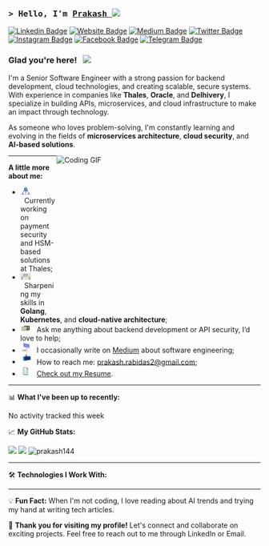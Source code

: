 ### <samp>&gt; Hello, I'm <a href="http://www.prakashrabidas.in/" target="_blank">Prakash </a> <img src="https://media.giphy.com/media/hvRJCLFzcasrR4ia7z/giphy.gif" width="25"></samp>

[![Linkedin Badge](https://img.shields.io/badge/-LinkedIn-0e76a8?style=flat-square&logo=Linkedin&logoColor=white)](https://www.linkedin.com/in/prakashrabidas/)
[![Website Badge](https://img.shields.io/badge/Website-3b5998?style=flat-square&logo=google-chrome&logoColor=white)](http://www.prakashrabidas.in/)
[![Medium Badge](https://img.shields.io/badge/medium-%2312100E.svg?&style=for-square&logo=medium&logoColor=white)](https://medium.com/@prakash.rabidas2)
[![Twitter Badge](https://img.shields.io/badge/Twitter-00acee?style=flat-square&logo=twitter&logoColor=white)](https://x.com/Rabidas_Prakash)
[![Instagram Badge](https://img.shields.io/badge/Instagram-e4405f?style=flat-square&logo=instagram&logoColor=white)](https://www.instagram.com/__prakash_r__/)
[![Facebook Badge](https://img.shields.io/badge/Facebook-1877F2?style=flat-square&logo=facebook&logoColor=white)](https://www.facebook.com/light144)
[![Telegram Badge](https://img.shields.io/badge/Telegram-0088cc?style=flat-square&logo=Telegram&logoColor=white)](https://t.me/light144)

### Glad you're here! &nbsp; ![](https://visitor-badge.glitch.me/badge?page_id=PrakashRabidas.Pratikar)

I'm a Senior Software Engineer with a strong passion for backend development, cloud technologies, and creating scalable, secure systems. With experience in companies like **Thales**, **Oracle**, and **Delhivery**, I specialize in building APIs, microservices, and cloud infrastructure to make an impact through technology.

As someone who loves problem-solving, I'm constantly learning and evolving in the fields of **microservices architecture**, **cloud security**, and **AI-based solutions**.

<img align="right" alt="Coding GIF" src="https://media.giphy.com/media/qgQUggAC3Pfv687qPC/giphy.gif" width="408" height="318" />

---

**A little more about me:**

- <img src="https://github.com/prakash144/prakash144/blob/main/assets/developer.gif?raw=true" width="21" /> &nbsp;&nbsp;Currently working on payment security and HSM-based solutions at Thales;
- <img src="https://github.com/prakash144/prakash144/blob/main/assets/lightning.gif?raw=true" width="21" /> &nbsp;&nbsp;Sharpening my skills in **Golang**, **Kubernetes**, and **cloud-native architecture**;
- <img src="https://github.com/prakash144/prakash144/blob/main/assets/message.gif?raw=true" width="21" /> &nbsp;&nbsp;Ask me anything about backend development or API security, I’d love to help;
- <img src="https://github.com/prakash144/prakash144/blob/main/assets/laptop.gif?raw=true" width="21" /> &nbsp;&nbsp;I occasionally write on [Medium](https://medium.com/@prakash.rabidas2) about software engineering;
- <img src="https://github.com/prakash144/prakash144/blob/main/assets/letterbox.gif?raw=true" width="21" /> &nbsp;&nbsp;How to reach me: prakash.rabidas2@gmail.com;
- <img src="https://github.com/prakash144/prakash144/blob/main/assets/doc.gif?raw=true" width="21" /> &nbsp;&nbsp;[Check out my Resume](https://github.com/prakash144/prakash144/blob/main/assets/Resume_Prakash_July_2024.pdf).

---

📊 **What I've been up to recently:**
<!--START_SECTION:waka-->

No activity tracked this week

<!--END_SECTION:waka-->

📈 **My GitHub Stats:**

<p> 
  <img height="155em" src="https://github-readme-stats.vercel.app/api?username=prakash144" /> 
  <img height="155em" src="https://github-readme-stats.vercel.app/api/top-langs/?username=prakash144&exclude_repo=some-excluded-repo&show_icons=true&hide_border=true&layout=compact&langs_count=8"/> 
  <img height="155em" src="https://github-readme-streak-stats.herokuapp.com/?user=prakash144&hide_border=true&layout=compact" alt="prakash144" />
</p>

---

🛠️ **Technologies I Work With:**

<!-- You can add badges for your tech stack here -->

---

💡 **Fun Fact:**
When I'm not coding, I love reading about AI trends and trying my hand at writing tech articles.

🚀 **Thank you for visiting my profile!** Let's connect and collaborate on exciting projects. Feel free to reach out to me through LinkedIn or Email.
